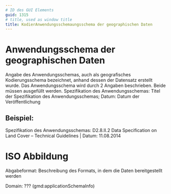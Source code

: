 ```yaml
---
# ID des GUI Elements
guid: 1315
# title, used as window title
title: KodierAnwendungsschemaungsschema der geographischen Daten
---
```


# Anwendungsschema der geographischen Daten

Angabe des Anwendungsschemas, auch als geografisches Kodierungsschema bezeichnet, anhand dessen der Datensatz erstellt wurde. Das Anwendungsschema wird durch 2 Angaben beschrieben. Beide müssen ausgefüllt werden. Spezifikation des Anwendungsschemas: Titel der Spezifikation des Anwendungsschemas; Datum: Datum der Veröffentlichung

## Beispiel:

Spezifikation des Anwendungsschemas: D2.8.II.2 Data Specification on Land Cover – Technical Guidelines | Datum: 11.08.2014

# ISO Abbildung

Abgabeformat: Beschreibung des Formats, in dem die Daten bereitgestellt werden

Domain: ??? (gmd:applicationSchemaInfo)
